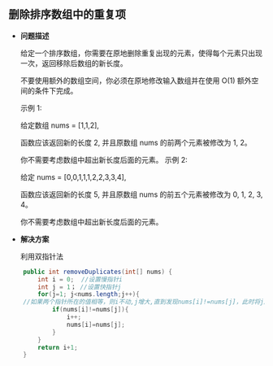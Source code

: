 ## 删除排序数组中的重复项

- **问题描述**

  给定一个排序数组，你需要在原地删除重复出现的元素，使得每个元素只出现一次，返回移除后数组的新长度。

  不要使用额外的数组空间，你必须在原地修改输入数组并在使用 O(1) 额外空间的条件下完成。

  示例 1:

  给定数组 nums = [1,1,2], 

  函数应该返回新的长度 2, 并且原数组 nums 的前两个元素被修改为 1, 2。 

  你不需要考虑数组中超出新长度后面的元素。
  示例 2:

  给定 nums = [0,0,1,1,1,2,2,3,3,4],

  函数应该返回新的长度 5, 并且原数组 nums 的前五个元素被修改为 0, 1, 2, 3, 4。

  你不需要考虑数组中超出新长度后面的元素。

- **解决方案**

  利用双指针法

```java
    public int removeDuplicates(int[] nums) {
        int i = 0;	//设置慢指针i
        int j = 1； //设置快指针j
        for(j=1; j<nums.length;j++){
    //如果两个指针所在的值相等，则i不动,j增大,直到发现nums[i]!=nums[j]，此时将j所指的值覆盖i所指的值
            if(nums[i]!=nums[j]){	
                i++;
                nums[i]=nums[j];
            }
        }
        return i+1;
    }
```


